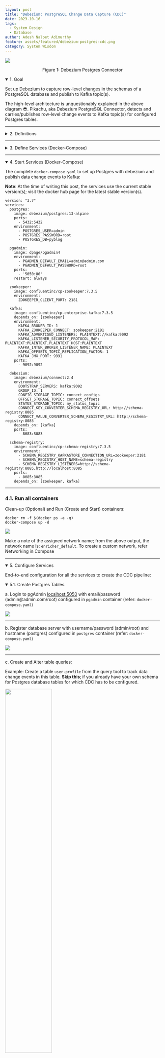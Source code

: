 ```yaml
---
layout: post
title: "Debezium: PostgreSQL Change Data Capture (CDC)"
date: 2023-10-16
tags:
  - System Design
  - Database
author: Adesh Nalpet Adimurthy
feature: assets/featured/debezium-postgres-cdc.png
category: System Wisdom
---
```


<img class="center-image" src="./assets/featured/debezium-postgres-cdc.png" /> 
<p style="text-align: center;">Figure 1: Debezium Postgres Connector</p>

<details open><summary class="h3">1. Goal</summary>
<p>Set up Debezium to capture row-level changes in the schemas of a PostgreSQL database and publish to Kafka topic(s).</p>

<p>The high-level architecture is unquestionably explained in the above diagram 😎. Pikachu, aka Debezium PostgreSQL Connector, detects and carries/publishes row-level change events to Kafka topic(s) for configured Postgres tables.</p>
</details>

<hr class="hr">

<details><summary class="h3">2. Definitions</summary>

<h3 id="cdc">2.1. Change Data Capture (CDC)</h3>
<p>In databases, change data capture (CDC) is a set of software design patterns used to determine and track the data that has changed (the "deltas") so that action can be taken using the changed data [1].</p>

<hr class="hr">

<h3 id="debezium">2.2. Debezium</h3>
<p>Debezium is a set of distributed services to capture changes in your databases so that your applications can see those changes and respond to them. Debezium records all row-level changes within each database table in a change event stream, and applications simply read these streams to see the change events in the same order in which they occurred [2].</p>

<hr class="hr">

<h3 id="connectors">2.3. Debezium Connectors</h3>
<p>A library of connectors that capture changes from a variety of database management systems and produce events with very similar structures, making it far easier for your applications to consume and respond to the events regardless of where the changes originated [3].</p>

<hr class="hr">

<h3 id="postgresql-connector">2.4. Debezium connector for PostgreSQL</h3>
<p>The Debezium PostgreSQL connector captures row-level changes in the schemas of a PostgreSQL database [4].</p>

<hr class="hr">

<h3 id="kafka">2.5. Kafka</h3>
<p>Apache Kafka is a distributed data store optimized for ingesting and processing streaming data in real-time. Streaming data is data that is continuously generated by thousands of data sources, which typically send the data records in simultaneously [5].</p>

<hr class="hr">

<h3 id="kafka-connect">2.6. Kafka Connect</h3>
<p>Kafka Connect is a tool for scalably and reliably streaming data between Apache Kafka and other systems. It makes it simple to quickly define connectors that move large collections of data into and out of Kafka [6].</p>

</details>

<hr class="hr">

<details><summary class="h3">3. Define Services (Docker-Compose)</summary>
<p>As a generate note, If you use Mac M1/M2, ensure the docker image has <code>linux/arm64</code> OS/ARCH.</p>
<p><img class="center-image" src="./assets/posts/docker-debezium-arch.png" /> </p>

<p>Section 3.x covers the breakdown of each service/docker image used in <code>docker-compose.yaml</code> file, if you have worked with docker before, skip the section and pick up the entire file from section 4 instead.</p>

<p>Break down of services in <code>docker-compose.yaml</code></p>

<ul>
<li><p><b>Postgres</b>: The database containing the table(s) for which CDC is tracked.</p></li>

<li><p><b>Kafka</b> and <b>Zookeeper</b>: The event broker where CDC events are stored.</p></li>

<li><p><b>Schema Registry</b>: To serialize/deserialize CDC message(s) using Avro schema.</p></li>

<li><p><b>Debezium</b>: Responsible for capturing the row-level changes made to Postgres table(s) and streaming them to a Kafka topic.</p></li>
</ul>

<details><summary class="h3">3.1. PostgreSQL</summary>
<p><a href="https://hub.docker.com/r/debezium/postgres">debezium/postgres</a>: PostgreSQL for use with Debezium change data capture. This image is based upon <a href="https://hub.docker.com/_/postgres/">postgres</a> along with <a href="https://www.postgresql.org/docs/11/logicaldecoding-explanation.html">logical decoding</a> plugin from <a href="https://github.com/debezium/">Debezium</a></p>

<p><a href="https://hub.docker.com/r/dpage/pgadmin4/">dpage/pgadmin4</a> (Optional): Web browser version of <a href="https://www.pgadmin.org/download/pgadmin-4-container/">pgAdmin 4</a> for the ease of running DML and DDL operations on PostgreSQL.</p>

<pre><code>
postgres:
  image: debezium/postgres:13-alpine
  ports:
    - 5432:5432
  environment:
    - POSTGRES_USER=admin
    - POSTGRES_PASSWORD=root
    - POSTGRES_DB=pyblog

pgadmin:
  image: dpage/pgadmin4
  environment:
    - PGADMIN_DEFAULT_EMAIL=admin@admin.com
    - PGADMIN_DEFAULT_PASSWORD=root
  ports:
    - '5050:80'
  restart: always
</code></pre>
</details>

<hr class="hr">

<details><summary class="h3">3.2. Kafka and Zookeeper</summary>

<p>Confluent Platform Docker images for Kafka: <a href="https://hub.docker.com/r/confluentinc/cp-enterprise-kafka/">confluentinc/cp-enterprise-kafka/postgres</a> and Zookeeper: <a href="https://hub.docker.com/r/confluentinc/cp-zookeeper">confluentinc/cp-zookeeper</a>. The below example is for version <code>7.3</code>, a more recent version, i.e., <code>7.5</code> onwards, Confluent recommends <a href="https://docs.confluent.io/platform/current/kafka-metadata/kraft.html">KRaft</a> mode for new deployments, and Zookeeper is deprecated.</p>

<pre><code>
zookeeper:
  image: confluentinc/cp-zookeeper:7.3.5
  environment:
    ZOOKEEPER_CLIENT_PORT: 2181

kafka:
  image: confluentinc/cp-enterprise-kafka:7.3.5
  depends_on: [zookeeper]
  environment:
    KAFKA_BROKER_ID: 1
    KAFKA_ZOOKEEPER_CONNECT: zookeeper:2181
    KAFKA_ADVERTISED_LISTENERS: PLAINTEXT://kafka:9092
    KAFKA_LISTENER_SECURITY_PROTOCOL_MAP: PLAINTEXT:PLAINTEXT,PLAINTEXT_HOST:PLAINTEXT
    KAFKA_INTER_BROKER_LISTENER_NAME: PLAINTEXT
    KAFKA_OFFSETS_TOPIC_REPLICATION_FACTOR: 1
    KAFKA_JMX_PORT: 9991
  ports:
    - 9092:9092
</code></pre>

</details>

<hr class="hr">

<details><summary class="h3">3.3. Debezium and Schema Registry</summary>

<p><a href="https://hub.docker.com/r/debezium/connect">debezium/connect</a> image defines a runnable <a herf="https://kafka.apache.org/documentation.html#connect">Kafka Connect</a> service preconfigured with all Debezium connectors; it monitors database management system(s) for changing data and then forwards those changes directly into Kafka topics organized by server, database, and table.
</p>

<p><a href="https://hub.docker.com/r/confluentinc/cp-schema-registry">confluentinc/cp-schema-registry</a> enables client applications to read and write Avro data, in this case, to serialize and deserialize CDC messages.
</p>

<pre><code>
debezium:
  image: debezium/connect:2.4
  environment:
    BOOTSTRAP_SERVERS: kafka:9092
    GROUP_ID: 1
    CONFIG_STORAGE_TOPIC: connect_configs
    OFFSET_STORAGE_TOPIC: connect_offsets
    STATUS_STORAGE_TOPIC: my_status_topic
    CONNECT_KEY_CONVERTER_SCHEMA_REGISTRY_URL: http://schema-registry:8085
    CONNECT_VALUE_CONVERTER_SCHEMA_REGISTRY_URL: http://schema-registry:8085
  depends_on: [kafka]
  ports:
    - 8083:8083

schema-registry:
  image: confluentinc/cp-schema-registry:7.3.5
  environment:
    - SCHEMA_REGISTRY_KAFKASTORE_CONNECTION_URL=zookeeper:2181
    - SCHEMA_REGISTRY_HOST_NAME=schema-registry
    - SCHEMA_REGISTRY_LISTENERS=http://schema-registry:8085,http://localhost:8085
  ports:
    - 8085:8085
  depends_on: [zookeeper, kafka]
</code></pre>

</details>

</details>

<hr class="hr">

<details open><summary class="h3">4. Start Services (Docker-Compose)</summary>

<p>The complete <code>docker-compose.yaml</code> to set up Postgres with debezium and publish data change events to Kafka:</p>

<p><b>Note</b>: At the time of writing this post, the services use the current stable version(s); visit the docker hub page for the latest stable version(s).</p>

<pre><code>version: "3.7"
services:
  postgres:
    image: debezium/postgres:13-alpine
    ports:
      - 5432:5432
    environment:
      - POSTGRES_USER=admin
      - POSTGRES_PASSWORD=root
      - POSTGRES_DB=pyblog

  pgadmin:
    image: dpage/pgadmin4
    environment:
      - PGADMIN_DEFAULT_EMAIL=admin@admin.com
      - PGADMIN_DEFAULT_PASSWORD=root
    ports:
      - '5050:80'
    restart: always

  zookeeper:
    image: confluentinc/cp-zookeeper:7.3.5
    environment:
      ZOOKEEPER_CLIENT_PORT: 2181

  kafka:
    image: confluentinc/cp-enterprise-kafka:7.3.5
    depends_on: [zookeeper]
    environment:
      KAFKA_BROKER_ID: 1
      KAFKA_ZOOKEEPER_CONNECT: zookeeper:2181
      KAFKA_ADVERTISED_LISTENERS: PLAINTEXT://kafka:9092
      KAFKA_LISTENER_SECURITY_PROTOCOL_MAP: PLAINTEXT:PLAINTEXT,PLAINTEXT_HOST:PLAINTEXT
      KAFKA_INTER_BROKER_LISTENER_NAME: PLAINTEXT
      KAFKA_OFFSETS_TOPIC_REPLICATION_FACTOR: 1
      KAFKA_JMX_PORT: 9991
    ports:
      - 9092:9092

  debezium:
    image: debezium/connect:2.4
    environment:
      BOOTSTRAP_SERVERS: kafka:9092
      GROUP_ID: 1
      CONFIG_STORAGE_TOPIC: connect_configs
      OFFSET_STORAGE_TOPIC: connect_offsets
      STATUS_STORAGE_TOPIC: my_status_topic
      CONNECT_KEY_CONVERTER_SCHEMA_REGISTRY_URL: http://schema-registry:8085
      CONNECT_VALUE_CONVERTER_SCHEMA_REGISTRY_URL: http://schema-registry:8085
    depends_on: [kafka]
    ports:
      - 8083:8083

  schema-registry:
    image: confluentinc/cp-schema-registry:7.3.5
    environment:
      - SCHEMA_REGISTRY_KAFKASTORE_CONNECTION_URL=zookeeper:2181
      - SCHEMA_REGISTRY_HOST_NAME=schema-registry
      - SCHEMA_REGISTRY_LISTENERS=http://schema-registry:8085,http://localhost:8085
    ports:
      - 8085:8085
    depends_on: [zookeeper, kafka]
</code></pre>

<hr class="hr">

<h3>4.1. Run all containers</h3>

<p>Clean-up (Optional) and Run (Create and Start) containers:</p>
<pre><code>docker rm -f $(docker ps -a -q)
docker-compose up -d
</code></pre>

<p><img class="center-image" src="./assets/posts/debezium-docker-compose-up.png" /> </p>
<p>Make a note of the assigned network name; from the above output, the network name is: <code>enricher_default</code>. To create a custom network, refer <a herf="https://docs.docker.com/compose/networking/">Networking in Compose</a></p>

</details>

<hr class="hr">

<details open><summary class="h3">5. Configure Services</summary>

<p>End-to-end configuration for all the services to create the CDC pipeline:</p>

<details open><summary class="h3">5.1. Create Postgres Tables</summary>

<p>a. Login to pgAdmin <a href="http://localhost:5050">localhost:5050</a> with email/password (admin@admin.com/root) configured in <code>pgadmin</code> container (refer: <code>docker-compose.yaml</code>)</p>
<p><img class="center-image" src="./assets/posts/debezium-pg-login.png" /> </p>

<hr class="hr">

<p>b. Register database server with username/password (admin/root) and hostname (postgres) configured in <code>postgres</code> container (refer: <code>docker-compose.yaml</code>)</p>
<p><img class="center-image" src="./assets/posts/debezium-pg-register.png" /> </p>

<hr class="hr">

<p>c. Create and Alter table queries:</p>
<p>Example: Create a table <code>user-profile</code> from the query tool to track data change events in this table. <b>Skip this</b>; if you already have your own schema for Postgres database tables for which CDC has to be configured.</p>
<p><img class="center-image" style="width: 55%;" src="./assets/posts/debezium-pg-query-tool.png" /> </p>

<pre><code>CREATE TABLE user_profile (
  user_id INT NOT NULL,
  full_name VARCHAR(64) NOT NULL,
  email VARCHAR(255) NOT NULL,
  PRIMARY KEY (user_id),
  UNIQUE (email)
);

ALTER TABLE user_profile REPLICA IDENTITY FULL;
</code></pre>

<p>Setting the table's replication identity to <code>full</code> infers that the entire row is used as the identifier for change-tracking.</p>

</details>

<hr class="hr">

<details open><summary class="h3">5.2. Set up Debezium Postgres Connector (Kafka Connect)</summary>

<p>a. Check the status of the Kafka Connect service:</p>
<pre><code>curl -H "Accept:application/json" localhost:8083/</code></pre>

<p><img src="./assets/posts/debezium-connector-status.png" /> </p>

<hr class="hr">

<p>b. Register the Debezium Postgres connector:</p>
<p>Create a file <code>debezium.json</code>, the Debezium Postgres connector configuration, where <code>user_profile</code> is the table being tracked</p> 

<pre><code>{
    "name": "postgresql-connector",
    "config": {
        "connector.class": "io.debezium.connector.postgresql.PostgresConnector",
        "plugin.name": "pgoutput",
        "database.hostname": "postgres",
        "database.port": "5432",
        "database.user": "admin",
        "database.password": "root",
        "database.dbname": "pyblog",
        "database.server.name": "postgres",
        "table.include.list": "public.user_profile",
        "table.whitelist": "public.user_profile",
        "database.tcpKeepAlive": true,
        "topic.prefix": "topic_user_profile"
    }
}
</code></pre>

<p>This command uses the Kafka Connect service’s API to submit a POST request against the <code>/connectors</code> resource with a JSON document that describes the new connector (called <code>postgresql-connector</code>).</p>

<pre><code>curl -i -X POST -H "Accept:application/json" -H "Content-Type:application/json" localhost:8083/connectors/ --data "@debezium.json"</code></pre>

<p><img src="./assets/posts/debezium-connector-register.png" /> </p>

<hr class="hr">

<p>c. Check the list of connectors registered with Kafka Connect:</p>

<pre><code>curl -H "Accept:application/json" localhost:8083/connectors/</code></pre>

<p><img src="./assets/posts/debezium-connector-list.png" /> </p>

</details>

<hr class="hr">

<details open><summary class="h3">5.3. View Kafka Messages</summary>

<p>a. Pull kafkacat docker image:</p>

<pre><code>docker pull confluentinc/cp-kafkacat:7.1.9</code></pre>

<a href="https://hub.docker.com/r/confluentinc/cp-kafkacat/">kafkacat</a> is a commandline tool for interacting with Kafka brokers. It can be used to produce and consume messages, as well as query metadata.

<hr class="hr">

<p>b. Listing topics on a broker:</p>
<p>For the Kafka broker is accessible as <code>kafka:9092</code> on the Docker network <code>enricher_default</code>, list topics by running:</p>

<pre><code>docker run --tty \
--network enricher_default \
confluentinc/cp-kafkacat:7.1.9 \
kafkacat -b kafka:9092 \
-L
</code></pre>

<hr class="hr">

<p>c. Consuming messages from a topic:</p>

<p>For the Kafka broker is accessible as <code>kafka:9092</code> on the Docker network <code>enricher_default</code>, print messages and their associated metadata from topic <code>topic_user_profile.public.user_profile</code>:</p>

<pre><code>docker run --tty \
--network enricher_default \
confluentinc/cp-kafkacat:7.1.9 \
kafkacat -b kafka:9092 -C \
-t topic_user_profile.public.user_profile
</code></pre>

<p><img src="./assets/posts/debezium-connector-error.png" /> </p>

<p>If you get the error <code>% ERROR: Topic topic_user_profile.public.user_profile error: Broker: Leader not available</code>, run the same command again!</p>

</details>

</details>

<hr class="hr">

<details open><summary class="h3">6. Moment of Truth 🚀</summary>

<p>a. Insert/Update a row in Postgres table:</p>
<p>For the table, Debezium CDC is configured; Following the example, creating a row in <code>user_profile</code></p>

<pre><code>INSERT INTO user_profile
 (user_id, full_name, email) 
VALUES
 (1,'John Ross', 'john.ross@pyblog.xyz');
</code></pre>

<p>b. Validate messages in Kafka topic:</p>
<p>Consuming the Kafka messages, as mentioned in 3.2.4, section c, the output for inserting a new row:</p>

<p><img src="./assets/posts/debezium-connector-cdc.png" /> </p>

<hr class="hr">

<p>c. Stop services and delete Docker Containers:</p>

<p>To stop all the services and delete the docker containers, run:</p>

<pre><code>docker-compose down
docker rm -f $(docker ps -a -q)</code></pre>

<p><img class="center-image" src="./assets/posts/debezium-connector-kill.png" /> </p>

</details>

<hr class="hr">

<details open><summary class="h3">7. Conclusion</summary>
<p>The post demonstrated how to capture data change events with Debezium by streaming data from a PostgreSQL database to Kafka.</p>

<p>Change Data Capture (CDC) has a lot of use cases, some of the top uses:
Updating/Invalidating Cache, Enriching Data/Logs from Entity Identifiers, Real-time data loading into Data Warehouse(s) and search engine(s), Synchronize data (on-premises to cloud), Microservices Data exchange with the Outbox Pattern and many more.
</p>

<p><b>Whats' next</b>: In the next post, we see how to process the CDC events with stream processing engines such as <a href="https://flink.apache.org/">Apache Flink</a>, cache the transformed data (<a href="https://flink.apache.org/2021/01/18/using-rocksdb-state-backend-in-apache-flink-when-and-how/">RockDB</a>), and enrich/cleanse other events with more meaningful information than their raw versions without having to query the source database.</p>
</details>

<hr class="hr">

<details><summary class="h3">8. References</summary>

<pre><code>
[1] Wikipedia Contributors, “Change data capture,” Wikipedia, Feb. 04, 2019. https://en.wikipedia.org/wiki/Change_data_capture

[2] “Debezium Documentation :: Debezium Documentation,” debezium.io. https://debezium.io/documentation/reference/stable/index.html

[3] “Connectors :: Debezium Documentation,” debezium.io. https://debezium.io/documentation/reference/stable/connectors/index.html

[4] “Debezium connector for PostgreSQL :: Debezium Documentation,” debezium.io. https://debezium.io/documentation/reference/stable/connectors/postgresql.html (accessed Oct. 21, 2023).

[5] “What is Apache Kafka? | AWS,” Amazon Web Services, Inc. https://aws.amazon.com/msk/what-is-kafka/

[6] “Kafka Connect | Confluent Documentation,” docs.confluent.io. https://docs.confluent.io/platform/current/connect/index.html
‌
‌[7] J. P. Alvim, “Streaming data from PostgreSQL to s3 using Debezium, Kafka and Python,” Medium, Feb. 11, 2023. https://medium.com/@joaopaulonobregaalvim/streaming-data-from-postgresql-to-s3-using-debezium-kafka-and-python-16c6cdd6dc1e (accessed Oct. 21, 2023).

[8] D. Danushka, “Configuring Debezium to Capture PostgreSQL Changes with Docker Compose,” Tributary Data, Aug. 16, 2021. https://medium.com/event-driven-utopia/configuring-debezium-to-capture-postgresql-changes-with-docker-compose-224742ca5372 (accessed Oct. 21, 2023).

</code></pre>

</details>
